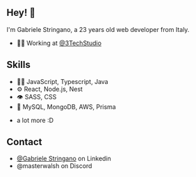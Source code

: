 ## Hey! 👋
I'm Gabriele Stringano, a 23 years old web developer from Italy.

- 👨‍💻 Working at [@3TechStudio](https://www.3techstudio.com/)
  
## Skills
- 👨‍💻 JavaScript, Typescript, Java
- ⚙️ React, Node.js, Nest
- 👁️ SASS, CSS
- 💽 MySQL, MongoDB, AWS, Prisma
+ a lot more :D

## Contact
- [@Gabriele Stringano](https://www.linkedin.com/in/gabriele-stringano/) on Linkedin
- @masterwalsh on Discord
